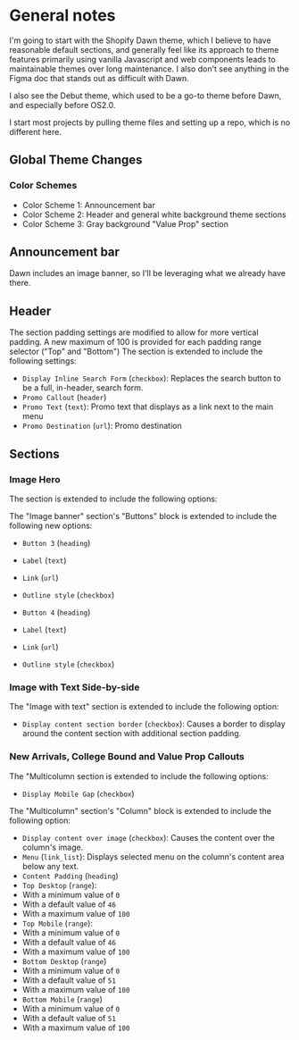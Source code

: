 # General notes
I'm going to start with the Shopify Dawn theme, which I believe to have reasonable default sections, and generally feel like its approach to theme features primarily using vanilla Javascript and web components leads to maintainable themes over long maintenance. I also don't see anything in the Figma doc that stands out as difficult with Dawn.


I also see the Debut theme, which used to be a go-to theme before Dawn, and especially before OS2.0.


I start most projects by pulling theme files and setting up a repo, which is no different here.


## Global Theme Changes
### Color Schemes
- Color Scheme 1: Announcement bar
- Color Scheme 2: Header and general white background theme sections
- Color Scheme 3: Gray background "Value Prop" section


## Announcement bar
Dawn includes an image banner, so I'll be leveraging what we already have there.


## Header
The section padding settings are modified to allow for more vertical padding. A new maximum of 100 is provided for each padding range selector ("Top" and "Bottom")
The section is extended to include the following settings:
- `Display Inline Search Form` (`checkbox`): Replaces the search button to be a full, in-header, search form.
- `Promo Callout` (`header`)
- `Promo Text` (`text`): Promo text that displays as a link next to the main menu
- `Promo Destination` (`url`): Promo destination


## Sections
### Image Hero
The section is extended to include the following options:


The "Image banner" section's "Buttons" block is extended to include the following new options:
- `Button 3` (`heading`)
- `Label` (`text`)
- `Link` (`url`)
- `Outline style` (`checkbox`)


- `Button 4` (`heading`)
- `Label` (`text`)
- `Link` (`url`)
- `Outline style` (`checkbox`)


### Image with Text Side-by-side
The "Image with text" section is extended to include the following option:
- `Display content section border` (`checkbox`): Causes a border to display around the content section with additional section padding.


### New Arrivals, College Bound and Value Prop Callouts
The "Multicolumn section is extended to include the following options:
- `Display Mobile Gap` (`checkbox`)


The "Multicolumn" section's "Column" block is extended to include the following option:
- `Display content over image` (`checkbox`): Causes the content over the column's image.
- `Menu` (`link_list`): Displays selected menu on the column's content area below any text.
- `Content Padding` (`heading`)
- `Top Desktop` (`range`):
 - With a minimum value of `0`
 - With a default value of `46`
 - With a maximum value of `100`
- `Top Mobile` (`range`):
 - With a minimum value of `0`
 - With a default value of `46`
 - With a maximum value of `100`
- `Bottom Desktop` (`range`)
 - With a minimum value of `0`
 - With a default value of `51`
 - With a maximum value of `100`
- `Bottom Mobile` (`range`)
 - With a minimum value of `0`
 - With a default value of `51`
 - With a maximum value of `100`

